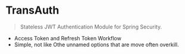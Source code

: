 # TransAuth
>Stateless JWT Authentication Module for Spring Security.

- Access Token and Refresh Token Workflow
- Simple, not like Othe unnamed options that are move often overkill.
